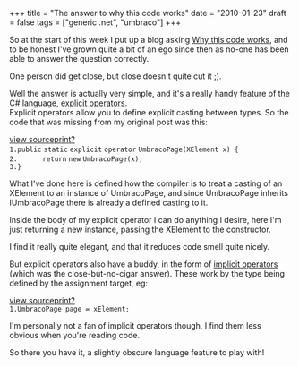 +++
title = "The answer to why this code works"
date = "2010-01-23"
draft = false
tags = ["generic .net", "umbraco"]
+++

<p>So at the start of this week I put up a blog asking <a href="/web/20100125185113/http://aaron-powell.com:80/blog/january-2010/why-does-this-code-work.aspx" target="_blank">Why this code works</a>, and to be honest I've
grown quite a bit of an ego since then as no-one has been able to
answer the question correctly.</p>

<p>One person did get close, but close doesn't quite cut it ;).</p>

<p>Well the answer is actually very simple, and it's a really handy
feature of the C# language, <a href="http://msdn.microsoft.com/en-us/library/xhbhezf4.aspx" target="_blank">explicit operators</a>.<br>
Explicit operators allow you to define explicit casting between
types. So the code that was missing from my original post was
this:</p>

<div class="syntaxhighlighter " id="highlighter_518007"><div class="bar"><div class="toolbar"><a href="#viewSource" title="view source" class="item viewSource" style="width: 16px; height: 16px;">view source</a><a href="#printSource" title="print" class="item printSource" style="width: 16px; height: 16px;">print</a><a href="#about" title="?" class="item about" style="width: 16px; height: 16px;">?</a></div></div><div class="lines"><div class="line alt1"><code class="number">1.</code><span class="content"><span class="block" style="margin-left: 0px !important;"><code class="keyword">public</code> <code class="keyword">static</code> <code class="keyword">explicit</code> <code class="keyword">operator</code> <code class="plain">UmbracoPage(XElement x) {</code></span></span></div><div class="line alt2"><code class="number">2.</code><span class="content"><code class="spaces">&nbsp;&nbsp;&nbsp;&nbsp;</code><span class="block" style="margin-left: 16px !important;"><code class="keyword">return</code> <code class="keyword">new</code> <code class="plain">UmbracoPage(x);</code></span></span></div><div class="line alt1"><code class="number">3.</code><span class="content"><span class="block" style="margin-left: 0px !important;"><code class="plain">}</code></span></span></div></div></div>

<p>What I've done here is defined how the compiler is to treat a
casting of an XElement to an instance of UmbracoPage, and since
UmbracoPage inherits IUmbracoPage there is already a defined
casting to it.</p>

<p>Inside the body of my explicit operator I can do anything I
desire, here I'm just returning a new instance, passing the
XElement to the constructor.</p>

<p>I find it really quite elegant, and that it reduces code smell
quite nicely.</p>

<p>But explicit operators also have a buddy, in the form of <a href="http://msdn.microsoft.com/en-us/library/z5z9kes2.aspx" target="_blank">implicit operators</a> (which was the
close-but-no-cigar answer). These work by the type being defined by
the assignment target, eg:</p>

<div class="syntaxhighlighter " id="highlighter_193199"><div class="bar"><div class="toolbar"><a href="#viewSource" title="view source" class="item viewSource" style="width: 16px; height: 16px;">view source</a><a href="#printSource" title="print" class="item printSource" style="width: 16px; height: 16px;">print</a><a href="#about" title="?" class="item about" style="width: 16px; height: 16px;">?</a></div></div><div class="lines"><div class="line alt1"><code class="number">1.</code><span class="content"><span class="block" style="margin-left: 0px !important;"><code class="plain">UmbracoPage page = xElement;</code></span></span></div></div></div>

<p>I'm personally not a fan of implicit operators though, I find
them less obvious when you're reading code.</p>

<p>So there you have it, a slightly obscure language feature to
play with!</p>
